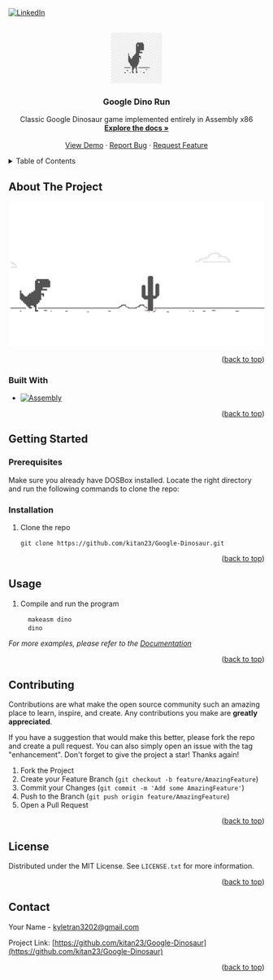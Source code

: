 <!-- Improved compatibility of back to top link: See: https://github.com/othneildrew/Best-README-Template/pull/73 -->

<a name="readme-top"></a>

<!--
*** Thanks for checking out the Best-README-Template. If you have a suggestion
*** that would make this better, please fork the repo and create a pull request
*** or simply open an issue with the tag "enhancement".
*** Don't forget to give the project a star!
*** Thanks again! Now go create something AMAZING! :D
-->

<!-- PROJECT SHIELDS -->
<!--
*** I'm using markdown "reference style" links for readability.
*** Reference links are enclosed in brackets [ ] instead of parentheses ( ).
*** See the bottom of this document for the declaration of the reference variables
*** for contributors-url, forks-url, etc. This is an optional, concise syntax you may use.
*** https://www.markdownguide.org/basic-syntax/#reference-style-links
-->

<!-- [![Contributors][contributors-shield]][contributors-url] -->
<!-- [![Forks][forks-shield]][forks-url] -->
<!-- [![Stargazers][stars-shield]][stars-url] -->
<!-- [![Issues][issues-shield]][issues-url] -->
<!-- [![MIT License][license-shield]][license-url] -->

[![LinkedIn][linkedin-shield]][linkedin-url]

<!-- PROJECT LOGO -->
<br />
<div align="center">
  <a href="https://github.com/kitan23/Google-Dinosaur">
    <img src="images/logo.png" alt="Logo" width="100" height="100">
  </a>

<h3 align="center">Google Dino Run</h3>

  <p align="center"> Classic Google Dinosaur game implemented entirely in Assembly x86
    <br />
    <a href="https://github.com/kitan23/Google-Dinosaur"><strong>Explore the docs »</strong></a>
    <br />
    <br />
    <a href="https://github.com/kitan23/Google-Dinosaur">View Demo</a>
    ·
    <a href="https://github.com/kitan23/Google-Dinosaur/issues/new?labels=bug&template=bug-report---.md">Report Bug</a>
    ·
    <a href="https://github.com/kitan23/Google-Dinosaur/issues/new?labels=enhancement&template=feature-request---.md">Request Feature</a>
  </p>
</div>

<!-- TABLE OF CONTENTS -->
<details>
  <summary>Table of Contents</summary>
  <ol>
    <li>
      <a href="#about-the-project">About The Project</a>
      <ul>
        <li><a href="#built-with">Built With</a></li>
      </ul>
    </li>
    <li>
      <a href="#getting-started">Getting Started</a>
      <ul>
        <li><a href="#prerequisites">Prerequisites</a></li>
        <li><a href="#installation">Installation</a></li>
      </ul>
    </li>
    <li><a href="#usage">Usage</a></li>
    <li><a href="#roadmap">Roadmap</a></li>
    <li><a href="#contributing">Contributing</a></li>
    <li><a href="#license">License</a></li>
    <li><a href="#contact">Contact</a></li>
    <li><a href="#acknowledgments">Acknowledgments</a></li>
  </ol>
</details>

<!-- ABOUT THE PROJECT -->

## About The Project

[![Product Name Screen Shot][product-screenshot]](https://github.com/kitan23/Google-Dinosaur)

<p align="right">(<a href="#readme-top">back to top</a>)</p>

### Built With

<!-- -   [![Next][Next.js]][Next-url] -->

<!-- -   [![MongoDB][MongoDB]][MongoDB-url]
-   [![Express][Express]][Express-url]
-   [![React][React.js]][React-url]
-   [![Node][Node.js]][Node-url] -->

-   [![Assembly][Assembly]][Assembly-url]

    <!-- -   [![Vue][Vue.js]][Vue-url] -->
    <!-- -   [![Angular][Angular.io]][Angular-url] -->
    <!-- -   [![Svelte][Svelte.dev]][Svelte-url] -->
    <!-- -   [![Laravel][Laravel.com]][Laravel-url] -->
    <!-- -   [![Bootstrap][Bootstrap.com]][Bootstrap-url] -->
    <!-- -   [![JQuery][JQuery.com]][JQuery-url] -->

<p align="right">(<a href="#readme-top">back to top</a>)</p>

<!-- GETTING STARTED -->

## Getting Started

### Prerequisites

Make sure you already have DOSBox installed. Locate the right directory and run the following commands to clone the repo:

### Installation

1. Clone the repo
    ```
    git clone https://github.com/kitan23/Google-Dinosaur.git
    ```

<p align="right">(<a href="#readme-top">back to top</a>)</p>

<!-- USAGE EXAMPLES -->

## Usage

1. Compile and run the program
    ```sh
      makeasm dino
      dino
    ```

_For more examples, please refer to the [Documentation](https://example.com)_

<p align="right">(<a href="#readme-top">back to top</a>)</p>

<!-- ROADMAP -->

<!-- ## Roadmap

-   [ ] Feature 1
-   [ ] Feature 2
-   [ ] Feature 3
    -   [ ] Nested Feature

See the [open issues](https://github.com/kitan23/repo_name/issues) for a full list of proposed features (and known issues). -->

<!-- <p align="right">(<a href="#readme-top">back to top</a>)</p> -->

<!-- CONTRIBUTING -->

## Contributing

Contributions are what make the open source community such an amazing place to learn, inspire, and create. Any contributions you make are **greatly appreciated**.

If you have a suggestion that would make this better, please fork the repo and create a pull request. You can also simply open an issue with the tag "enhancement".
Don't forget to give the project a star! Thanks again!

1. Fork the Project
2. Create your Feature Branch (`git checkout -b feature/AmazingFeature`)
3. Commit your Changes (`git commit -m 'Add some AmazingFeature'`)
4. Push to the Branch (`git push origin feature/AmazingFeature`)
5. Open a Pull Request

<p align="right">(<a href="#readme-top">back to top</a>)</p>

<!-- LICENSE -->

## License

Distributed under the MIT License. See `LICENSE.txt` for more information.

<p align="right">(<a href="#readme-top">back to top</a>)</p>

<!-- CONTACT -->

## Contact

Your Name - kyletran3202@gmail.com

Project Link: [https://github.com/kitan23/Google-Dinosaur](https://github.com/kitan23/Google-Dinosaur)

<p align="right">(<a href="#readme-top">back to top</a>)</p>

<!-- ACKNOWLEDGMENTS -->

<!-- ## Acknowledgments

-   []()
-   []()
-   []()

<p align="right">(<a href="#readme-top">back to top</a>)</p> -->

<!-- MARKDOWN LINKS & IMAGES -->
<!-- https://www.markdownguide.org/basic-syntax/#reference-style-links -->

[contributors-shield]: https://img.shields.io/github/contributors/kitan23/repo_name.svg?style=for-the-badge
[contributors-url]: https://github.com/kitan23/repo_name/graphs/contributors
[forks-shield]: https://img.shields.io/github/forks/kitan23/repo_name.svg?style=for-the-badge
[forks-url]: https://github.com/kitan23/repo_name/network/members
[stars-shield]: https://img.shields.io/github/stars/kitan23/repo_name.svg?style=for-the-badge
[stars-url]: https://github.com/kitan23/repo_name/stargazers
[issues-shield]: https://img.shields.io/github/issues/kitan23/repo_name.svg?style=for-the-badge
[issues-url]: https://github.com/kitan23/repo_name/issues
[license-shield]: https://img.shields.io/github/license/kitan23/repo_name.svg?style=for-the-badge
[license-url]: https://github.com/kitan23/repo_name/blob/master/LICENSE.txt
[linkedin-shield]: https://img.shields.io/badge/-LinkedIn-black.svg?style=for-the-badge&logo=linkedin&colorB=555
[linkedin-url]: https://www.linkedin.com/in/kien-kyle-tran-6615b3216/
[product-screenshot]: images/screenshot.jpeg
[Next.js]: https://img.shields.io/badge/next.js-000000?style=for-the-badge&logo=nextdotjs&logoColor=white
[Next-url]: https://nextjs.org/
[React.js]: https://img.shields.io/badge/React-20232A?style=for-the-badge&logo=react&logoColor=61DAFB
[React-url]: https://reactjs.org/
[Node.js]: https://img.shields.io/badge/Node.js-339933?style=for-the-badge&logo=nodedotjs&logoColor=white
[Node-url]: https://nodejs.org/
[Vue.js]: https://img.shields.io/badge/Vue.js-35495E?style=for-the-badge&logo=vuedotjs&logoColor=4FC08D
[Vue-url]: https://vuejs.org/
[Angular.io]: https://img.shields.io/badge/Angular-DD0031?style=for-the-badge&logo=angular&logoColor=white
[Angular-url]: https://angular.io/
[Svelte.dev]: https://img.shields.io/badge/Svelte-4A4A55?style=for-the-badge&logo=svelte&logoColor=FF3E00
[Svelte-url]: https://svelte.dev/
[Laravel.com]: https://img.shields.io/badge/Laravel-FF2D20?style=for-the-badge&logo=laravel&logoColor=white
[Laravel-url]: https://laravel.com
[Bootstrap.com]: https://img.shields.io/badge/Bootstrap-563D7C?style=for-the-badge&logo=bootstrap&logoColor=white
[Bootstrap-url]: https://getbootstrap.com
[JQuery.com]: https://img.shields.io/badge/jQuery-0769AD?style=for-the-badge&logo=jquery&logoColor=white
[JQuery-url]: https://jquery.com
[Express]: https://img.shields.io/badge/Express-000000?style=for-the-badge&logo=express&logoColor=white
[Express-url]: https://expressjs.com/
[MongoDB]: https://img.shields.io/badge/MongoDB-47A248?style=for-the-badge&logo=mongodb&logoColor=white
[MongoDB-url]: https://www.mongodb.com/
[Assembly]: https://img.shields.io/badge/Assembly-007ACC?style=for-the-badge&logo=assemblyscript&logoColor=white
[Assembly-url]: https://www.assemblyscript.org/

